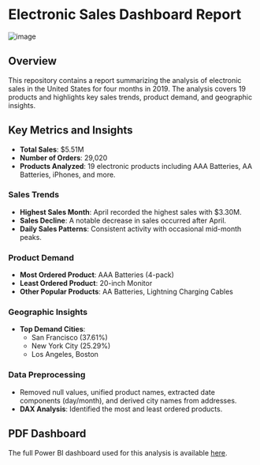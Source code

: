 # Electronic Sales Dashboard Report

![image](https://github.com/user-attachments/assets/d8e58d67-4e2c-4368-8d78-e040a29c9641)

## Overview
This repository contains a report summarizing the analysis of electronic sales in the United States for four months in 2019. The analysis covers 19 products and highlights key sales trends, product demand, and geographic insights.

## Key Metrics and Insights
- **Total Sales**: $5.51M
- **Number of Orders**: 29,020
- **Products Analyzed**: 19 electronic products including AAA Batteries, AA Batteries, iPhones, and more.

### Sales Trends
- **Highest Sales Month**: April recorded the highest sales with $3.30M.
- **Sales Decline**: A notable decrease in sales occurred after April.
- **Daily Sales Patterns**: Consistent activity with occasional mid-month peaks.

### Product Demand
- **Most Ordered Product**: AAA Batteries (4-pack)
- **Least Ordered Product**: 20-inch Monitor
- **Other Popular Products**: AA Batteries, Lightning Charging Cables

### Geographic Insights
- **Top Demand Cities**:
  - San Francisco (37.61%)
  - New York City (25.29%)
  - Los Angeles, Boston

### Data Preprocessing
- Removed null values, unified product names, extracted date components (day/month), and derived city names from addresses.
- **DAX Analysis**: Identified the most and least ordered products.

## PDF Dashboard
The full Power BI dashboard used for this analysis is available [here](https://github.com/NourBerakdar/Electronic_Sales_Report./blob/main/Electronic_Sales_Report.pdf).





